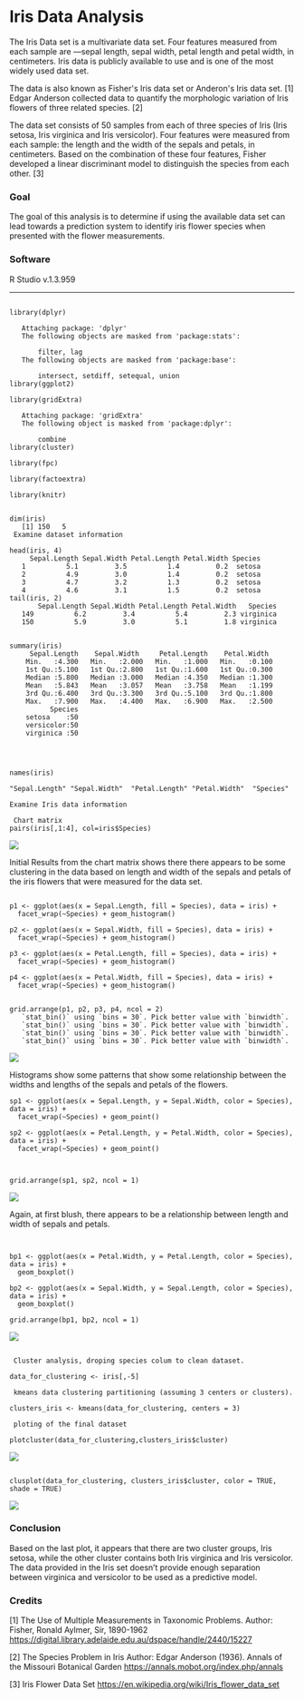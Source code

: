 # Iris Data Analysis

The Iris Data set is a multivariate data set. Four features measured from each sample are —sepal length, sepal width, petal length and petal width, in centimeters. Iris data is publicly available to use and is one of the most widely used data set.

The data is also known as Fisher's Iris data set or Anderon's Iris data set. [1] Edgar Anderson collected data to quantify the morphologic variation of Iris flowers of three related species. [2] 

The data set consists of 50 samples from each of three species of Iris (Iris setosa, Iris virginica and Iris versicolor). Four features were measured from each sample: the length and the width of the sepals and petals, in centimeters. Based on the combination of these four features, Fisher developed a linear discriminant model to distinguish the species from each other. [3]

### Goal
The goal of this analysis is to determine if using the available data set can lead towards a prediction system to identify iris flower species when presented with the flower measurements.



### Software
R Studio v.1.3.959

---

```Load Libraries

library(dplyr)
   
   Attaching package: 'dplyr'
   The following objects are masked from 'package:stats':
   
       filter, lag
   The following objects are masked from 'package:base':
   
       intersect, setdiff, setequal, union
library(ggplot2)

library(gridExtra)
   
   Attaching package: 'gridExtra'
   The following object is masked from 'package:dplyr':
   
       combine
library(cluster) 

library(fpc)

library(factoextra)

library(knitr)

```


```Load Dataset Iris

dim(iris)
   [1] 150   5
 Examine dataset information

head(iris, 4)
     Sepal.Length Sepal.Width Petal.Length Petal.Width Species
   1          5.1         3.5          1.4         0.2  setosa
   2          4.9         3.0          1.4         0.2  setosa
   3          4.7         3.2          1.3         0.2  setosa
   4          4.6         3.1          1.5         0.2  setosa
tail(iris, 2)
       Sepal.Length Sepal.Width Petal.Length Petal.Width   Species
   149          6.2         3.4          5.4         2.3 virginica
   150          5.9         3.0          5.1         1.8 virginica


summary(iris)
     Sepal.Length    Sepal.Width     Petal.Length    Petal.Width   
    Min.   :4.300   Min.   :2.000   Min.   :1.000   Min.   :0.100  
    1st Qu.:5.100   1st Qu.:2.800   1st Qu.:1.600   1st Qu.:0.300  
    Median :5.800   Median :3.000   Median :4.350   Median :1.300  
    Mean   :5.843   Mean   :3.057   Mean   :3.758   Mean   :1.199  
    3rd Qu.:6.400   3rd Qu.:3.300   3rd Qu.:5.100   3rd Qu.:1.800  
    Max.   :7.900   Max.   :4.400   Max.   :6.900   Max.   :2.500  
          Species  
    setosa    :50  
    versicolor:50  
    virginica :50  
                   
                   
 
```

```
names(iris)

"Sepal.Length" "Sepal.Width"  "Petal.Length" "Petal.Width"  "Species"

Examine Iris data information

 Chart matrix
pairs(iris[,1:4], col=iris$Species)
```

![](iris-images/matrix.png)



Initial Results from the chart matrix shows there there appears to be some clustering in the data based on length and width of the sepals and petals of the iris flowers that were measured for the data set.




```Grid analysis of histograms of the Sepal Lengt and Width and the Petal Length and Width.

p1 <- ggplot(aes(x = Sepal.Length, fill = Species), data = iris) +
  facet_wrap(~Species) + geom_histogram()

p2 <- ggplot(aes(x = Sepal.Width, fill = Species), data = iris) +
  facet_wrap(~Species) + geom_histogram()

p3 <- ggplot(aes(x = Petal.Length, fill = Species), data = iris) +
  facet_wrap(~Species) + geom_histogram()

p4 <- ggplot(aes(x = Petal.Width, fill = Species), data = iris) +
  facet_wrap(~Species) + geom_histogram()


grid.arrange(p1, p2, p3, p4, ncol = 2)
   `stat_bin()` using `bins = 30`. Pick better value with `binwidth`.
   `stat_bin()` using `bins = 30`. Pick better value with `binwidth`.
   `stat_bin()` using `bins = 30`. Pick better value with `binwidth`.
   `stat_bin()` using `bins = 30`. Pick better value with `binwidth`.
```

![](iris-images/histograms.png)




Histograms show some patterns that show some relationship between the widths and lengths of the sepals and petals of the flowers.


```Relook at the relationship between width and length with scatterplot
sp1 <- ggplot(aes(x = Sepal.Length, y = Sepal.Width, color = Species), data = iris) +
  facet_wrap(~Species) + geom_point()

sp2 <- ggplot(aes(x = Petal.Length, y = Petal.Width, color = Species), data = iris) +
  facet_wrap(~Species) + geom_point()



grid.arrange(sp1, sp2, ncol = 1)
```

![](iris-images/scatterplots.png)




 Again, at first blush, there appears to be a relationship between length and width of sepals and petals.





```Relook of the Iris data using boxplots


bp1 <- ggplot(aes(x = Petal.Width, y = Petal.Length, color = Species), data = iris) +
  geom_boxplot()

bp2 <- ggplot(aes(x = Sepal.Width, y = Sepal.Length, color = Species), data = iris) +
  geom_boxplot()

grid.arrange(bp1, bp2, ncol = 1)
```


![](iris-images/boxplots.png)


```Cluster analysis of the Iris data.

 Cluster analysis, droping species colum to clean dataset.

data_for_clustering <- iris[,-5] 

 kmeans data clustering partitioning (assuming 3 centers or clusters).

clusters_iris <- kmeans(data_for_clustering, centers = 3) 

 ploting of the final dataset

plotcluster(data_for_clustering,clusters_iris$cluster) 
```


![](iris-images/clusterplot.png)



```Another look at clustering of the Iris data.

clusplot(data_for_clustering, clusters_iris$cluster, color = TRUE, shade = TRUE)
```

![](iris-images/clusterplot2.png)



### Conclusion

Based on the last plot, it appears that there are two cluster groups, Iris setosa, while the other cluster contains both Iris virginica and Iris versicolor. The data provided in the Iris set doesn’t provide enough separation between virginica and versicolor to be used as a predictive model.


### Credits

[1] The Use of Multiple Measurements in Taxonomic Problems. Author: Fisher, Ronald Aylmer, Sir, 1890-1962 https://digital.library.adelaide.edu.au/dspace/handle/2440/15227

[2] The Species Problem in Iris Author: Edgar Anderson (1936). Annals of the Missouri Botanical Garden https://annals.mobot.org/index.php/annals

[3] Iris Flower Data Set https://en.wikipedia.org/wiki/Iris_flower_data_set